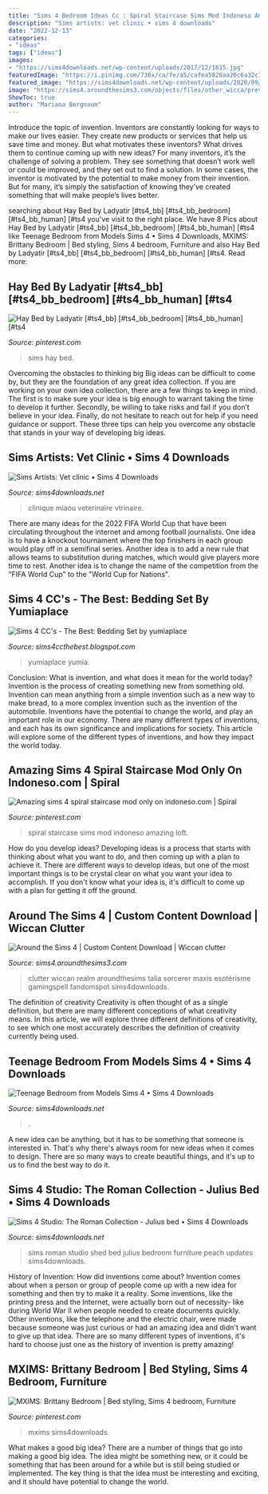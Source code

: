 ```yaml
---
title: "Sims 4 Bedroom Ideas Cc : Spiral Staircase Sims Mod Indoneso Amazing Loft"
description: "Sims artists: vet clinic • sims 4 downloads"
date: "2022-12-13"
categories:
- "ideas"
tags: ["ideas"]
images:
- "https://sims4downloads.net/wp-content/uploads/2017/12/1815.jpg"
featuredImage: "https://i.pinimg.com/736x/ca/fe/a5/cafea5826aa20c6a32c124c1d44f418f.jpg"
featured_image: "https://sims4downloads.net/wp-content/uploads/2020/09/6314-600x338.jpg"
image: "https://sims4.aroundthesims3.com/objects/files/other_wicca/prevue.jpg"
ShowToc: true
author: "Mariana Bergnaum"
---
```



Introduce the topic of invention.
Inventors are constantly looking for ways to make our lives easier. They create new products or services that help us save time and money. But what motivates these inventors? What drives them to continue coming up with new ideas?
For many inventors, it’s the challenge of solving a problem. They see something that doesn’t work well or could be improved, and they set out to find a solution. In some cases, the inventor is motivated by the potential to make money from their invention. But for many, it’s simply the satisfaction of knowing they’ve created something that will make people’s lives better.

	

		
searching about Hay Bed by Ladyatir [#ts4_bb] [#ts4_bb_bedroom] [#ts4_bb_human] [#ts4 you've visit to the right place. We have 8 Pics about Hay Bed by Ladyatir [#ts4_bb] [#ts4_bb_bedroom] [#ts4_bb_human] [#ts4 like Teenage Bedroom from Models Sims 4 • Sims 4 Downloads, MXIMS: Brittany Bedroom | Bed styling, Sims 4 bedroom, Furniture and also Hay Bed by Ladyatir [#ts4_bb] [#ts4_bb_bedroom] [#ts4_bb_human] [#ts4. Read more:
		
    
## Hay Bed By Ladyatir [#ts4_bb] [#ts4_bb_bedroom] [#ts4_bb_human] [#ts4

<img loading=lazy src="https://i.pinimg.com/736x/c0/99/d4/c099d445ffbb694561b3a5d9c42ff58c.jpg" onerror="this.onerror=null;this.src='https://tse1.mm.bing.net/th?id=OIP.GH5ywzTTKPlCFZGtJjcn5gHaE7&amp;pid=15.1';" alt="Hay Bed by Ladyatir [#ts4_bb] [#ts4_bb_bedroom] [#ts4_bb_human] [#ts4">

_Source: pinterest.com_

>sims hay bed. 

	

Overcoming the obstacles to thinking big
Big ideas can be difficult to come by, but they are the foundation of any great idea collection. If you are working on your own idea collection, there are a few things to keep in mind. The first is to make sure your idea is big enough to warrant taking the time to develop it further. Secondly, be willing to take risks and fail if you don’t believe in your idea. Finally, do not hesitate to reach out for help if you need guidance or support. These three tips can help you overcome any obstacle that stands in your way of developing big ideas.

    
## Sims Artists: Vet Clinic • Sims 4 Downloads

<img loading=lazy src="https://sims4downloads.net/wp-content/uploads/2017/12/1815.jpg" onerror="this.onerror=null;this.src='https://tse1.mm.bing.net/th?id=OIP.oEoLdDjp9bUy2qYxS3PHiQHaD9&amp;pid=15.1';" alt="Sims Artists: Vet clinic • Sims 4 Downloads">

_Source: sims4downloads.net_

>clinique miaou veterinaire vtrinaire. 

	

There are many ideas for the 2022 FIFA World Cup that have been circulating throughout the internet and among football journalists. One idea is to have a knockout tournament where the top finishers in each group would play off in a semifinal series. Another idea is to add a new rule that allows teams to substitution during matches, which would give players more time to rest. Another idea is to change the name of the competition from the "FIFA World Cup" to the "World Cup for Nations".

    
## Sims 4 CC&#039;s - The Best: Bedding Set By Yumiaplace

<img loading=lazy src="https://3.bp.blogspot.com/-oC-nB9xXLj0/WQw0djl-cMI/AAAAAAAB4ng/K8zgpuUxfa4ybeutyNHQ1O4TbkcUcZgSgCLcB/s1600/tumblr_opfv8vnmkU1vp8gcgo6_1280.png" onerror="this.onerror=null;this.src='https://tse1.mm.bing.net/th?id=OIP.ZZYOWcPngkC2w0Gz0ZjtfQHaHa&amp;pid=15.1';" alt="Sims 4 CC&#039;s - The Best: Bedding Set by yumiaplace">

_Source: sims4ccthebest.blogspot.com_

>yumiaplace yumia. 

	

Conclusion: What is invention, and what does it mean for the world today?
Invention is the process of creating something new from something old. Invention can mean anything from a simple invention such as a new way to make bread, to a more complex invention such as the invention of the automobile. Inventions have the potential to change the world, and play an important role in our economy. There are many different types of inventions, and each has its own significance and implications for society. This article will explore some of the different types of inventions, and how they impact the world today.

    
## Amazing Sims 4 Spiral Staircase Mod Only On Indoneso.com | Spiral

<img loading=lazy src="https://i.pinimg.com/736x/ca/fe/a5/cafea5826aa20c6a32c124c1d44f418f.jpg" onerror="this.onerror=null;this.src='https://tse4.mm.bing.net/th?id=OIP.Am040-6Nt44GYF3hjktKYgHaJ5&amp;pid=15.1';" alt="Amazing sims 4 spiral staircase mod only on indoneso.com | Spiral">

_Source: pinterest.com_

>spiral staircase sims mod indoneso amazing loft. 

	

How do you develop ideas?
Developing ideas is a process that starts with thinking about what you want to do, and then coming up with a plan to achieve it. There are different ways to develop ideas, but one of the most important things is to be crystal clear on what you want your idea to accomplish. If you don't know what your idea is, it's difficult to come up with a plan for getting it off the ground.

    
## Around The Sims 4 | Custom Content Download | Wiccan Clutter

<img loading=lazy src="https://sims4.aroundthesims3.com/objects/files/other_wicca/prevue.jpg" onerror="this.onerror=null;this.src='https://tse1.mm.bing.net/th?id=OIP.z4PKys6MYgzcutliMDKMUwHaEK&amp;pid=15.1';" alt="Around the Sims 4 | Custom Content Download | Wiccan clutter">

_Source: sims4.aroundthesims3.com_

>clutter wiccan realm aroundthesims talia sorcerer maxis esotérisme gamingspell fandomspot sims4downloads. 

	

The definition of creativity
Creativity is often thought of as a single definition, but there are many different conceptions of what creativity means. In this article, we will explore three different definitions of creativity, to see which one most accurately describes the definition of creativity currently being used.

    
## Teenage Bedroom From Models Sims 4 • Sims 4 Downloads

<img loading=lazy src="https://sims4downloads.net/wp-content/uploads/2020/09/6314-600x338.jpg" onerror="this.onerror=null;this.src='https://tse3.mm.bing.net/th?id=OIP.ro7feVvNFAZhyW5MhVykMwHaEL&amp;pid=15.1';" alt="Teenage Bedroom from Models Sims 4 • Sims 4 Downloads">

_Source: sims4downloads.net_

>. 

	

A new idea can be anything, but it has to be something that someone is interested in. That's why there's always room for new ideas when it comes to design. There are so many ways to create beautiful things, and it's up to us to find the best way to do it.

    
## Sims 4 Studio: The Roman Collection - Julius Bed • Sims 4 Downloads

<img loading=lazy src="https://sims4downloads.net/wp-content/uploads/2016/06/1510.jpg" onerror="this.onerror=null;this.src='https://tse4.mm.bing.net/th?id=OIP.BqX36P2cb3owHVjTvJ4CJQHaEi&amp;pid=15.1';" alt="Sims 4 Studio: The Roman Collection - Julius bed • Sims 4 Downloads">

_Source: sims4downloads.net_

>sims roman studio shed bed julius bedroom furniture peach updates sims4downloads. 

	

History of Invention: How did inventions come about?
Invention comes about when a person or group of people come up with a new idea for something and then try to make it a reality. Some inventions, like the printing press and the Internet, were actually born out of necessity- like during World War II when people needed to create documents quickly. Other inventions, like the telephone and the electric chair, were made because someone was just curious or had an amazing idea and didn't want to give up that idea. There are so many different types of inventions, it's hard to choose just one as the history of invention is pretty amazing!

    
## MXIMS: Brittany Bedroom | Bed Styling, Sims 4 Bedroom, Furniture

<img loading=lazy src="https://i.pinimg.com/736x/3b/db/25/3bdb25e383efde48b3317a33f70966a8.jpg" onerror="this.onerror=null;this.src='https://tse2.mm.bing.net/th?id=OIP.2aQe1k6I6KYWQzEED3qh7QHaFD&amp;pid=15.1';" alt="MXIMS: Brittany Bedroom | Bed styling, Sims 4 bedroom, Furniture">

_Source: pinterest.com_

>mxims sims4downloads. 

	

What makes a good big idea?
There are a number of things that go into making a good big idea. The idea might be something new, or it could be something that has been around for a while but is still being studied or implemented. The key thing is that the idea must be interesting and exciting, and it should have potential to change the world.

